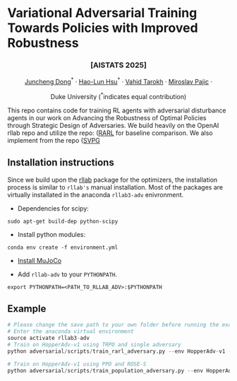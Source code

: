 # Variational Adversarial Training Towards Policies with Improved Robustness

### <p align="center">[AISTATS 2025]</p>

<p align="center">
  <a href="https://scholar.google.com/citations?user=AEJgfq0AAAAJ&hl=en">Juncheng Dong</a><sup>*</sup> ·
  <a href="https://hlhsu.github.io/">Hao-Lun Hsu</a><sup>*</sup> ·
  <a href="https://people.duke.edu/~vt45/">Vahid Tarokh</a> ·
  <a href="https://people.duke.edu/~mp275/">Miroslav Pajic</a> ·
</p>
<p align="center">
Duke University (<sup>*</sup>indicates equal contribution)
</p>


This repo contains code for training RL agents with adversarial disturbance agents in our work on Advancing the Robustness of Optimal Policies through Strategic Design of Adversaries. We build heavily on the OpenAI rllab repo and utilize the repo: ([RARL](https://github.com/lerrel/rllab-adv/tree/master) for baseline comparison. We also implement from the repo ([SVPG](https://github.com/montrealrobotics/active-domainrand) 



## Installation instructions

Since we build upon the [rllab](https://github.com/openai/rllab) package for the optimizers, the installation process is similar to `rllab's` manual installation. Most of the packages are virtually installated in the anaconda `rllab3-adv` enivronment.

- Dependencies for scipy:

```
sudo apt-get build-dep python-scipy
```

- Install python modules:

```
conda env create -f environment.yml
```

- [Install MuJoCo](https://github.com/openai/mujoco-py)

- Add `rllab-adv` to your `PYTHONPATH`.

```
export PYTHONPATH=<PATH_TO_RLLAB_ADV>:$PYTHONPATH
```

## Example

```python
# Please change the save path to your own folder before running the example
# Enter the anaconda virtual environment
source activate rllab3-adv
# Train on HopperAdv-v1 using TRPO and single adversary
python adversarial/scripts/train_rarl_adversary.py --env HopperAdv-v1 --folder ~/rllab-adv/results --rl_type trpo --algo_type single

# Train on HopperAdv-v1 using PPO and ROSE-S
python adversarial/scripts/train_population_adversary.py --env HopperAdv-v1 --folder ~/rllab-adv/results --rl_type ppo --algo_type percent_worst
```


